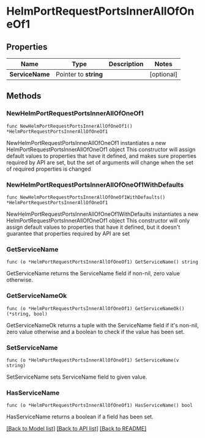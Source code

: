 # HelmPortRequestPortsInnerAllOfOneOf1

## Properties

Name | Type | Description | Notes
------------ | ------------- | ------------- | -------------
**ServiceName** | Pointer to **string** |  | [optional] 

## Methods

### NewHelmPortRequestPortsInnerAllOfOneOf1

`func NewHelmPortRequestPortsInnerAllOfOneOf1() *HelmPortRequestPortsInnerAllOfOneOf1`

NewHelmPortRequestPortsInnerAllOfOneOf1 instantiates a new HelmPortRequestPortsInnerAllOfOneOf1 object
This constructor will assign default values to properties that have it defined,
and makes sure properties required by API are set, but the set of arguments
will change when the set of required properties is changed

### NewHelmPortRequestPortsInnerAllOfOneOf1WithDefaults

`func NewHelmPortRequestPortsInnerAllOfOneOf1WithDefaults() *HelmPortRequestPortsInnerAllOfOneOf1`

NewHelmPortRequestPortsInnerAllOfOneOf1WithDefaults instantiates a new HelmPortRequestPortsInnerAllOfOneOf1 object
This constructor will only assign default values to properties that have it defined,
but it doesn't guarantee that properties required by API are set

### GetServiceName

`func (o *HelmPortRequestPortsInnerAllOfOneOf1) GetServiceName() string`

GetServiceName returns the ServiceName field if non-nil, zero value otherwise.

### GetServiceNameOk

`func (o *HelmPortRequestPortsInnerAllOfOneOf1) GetServiceNameOk() (*string, bool)`

GetServiceNameOk returns a tuple with the ServiceName field if it's non-nil, zero value otherwise
and a boolean to check if the value has been set.

### SetServiceName

`func (o *HelmPortRequestPortsInnerAllOfOneOf1) SetServiceName(v string)`

SetServiceName sets ServiceName field to given value.

### HasServiceName

`func (o *HelmPortRequestPortsInnerAllOfOneOf1) HasServiceName() bool`

HasServiceName returns a boolean if a field has been set.


[[Back to Model list]](../README.md#documentation-for-models) [[Back to API list]](../README.md#documentation-for-api-endpoints) [[Back to README]](../README.md)


